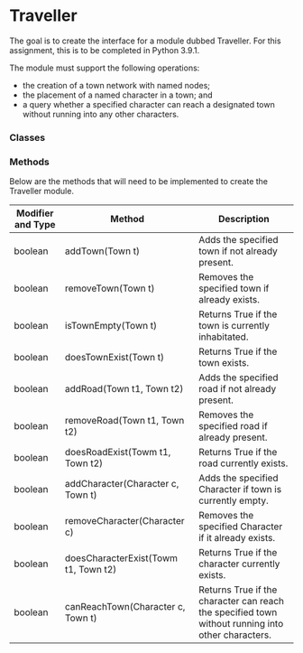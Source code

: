 # Traveller


The goal is to create the interface for a module dubbed Traveller.  For this assignment, this is to be completed in Python 3.9.1.

The module must support the following operations:
  - the creation of a town network with named nodes;
  - the placement of a named character in a town; and
  - a query whether a specified character can reach a designated town without running into any other characters.

### Classes


### Methods

Below are the methods that will need to be implemented to create the Traveller module.

| Modifier and Type | Method | Description |
| ------ | ------ | ------ |
| boolean | addTown(Town t) | Adds the specified town if not already present. |
| boolean | removeTown(Town t) | Removes the specified town if already exists. |
| boolean | isTownEmpty(Town t) | Returns True if the town is currently inhabitated. |
| boolean | doesTownExist(Town t) | Returns True if the town exists. |
| boolean | addRoad(Town t1, Town t2) | Adds the specified road if not already present. |
| boolean | removeRoad(Town t1, Town t2) | Removes the specified road if already present. |
| boolean | doesRoadExist(Towm t1, Town t2) | Returns True if the road currently exists. |
| boolean | addCharacter(Character c, Town t) | Adds the specified Character if town is currently empty. |
| boolean | removeCharacter(Character c) | Removes the specified Character if it already exists. |
| boolean | doesCharacterExist(Towm t1, Town t2) | Returns True if the character currently exists. |
| boolean | canReachTown(Character c, Town t) | Returns True if the character can reach the specified town without running into other characters. |


